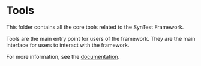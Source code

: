 # Tools

This folder contains all the core tools related to the SynTest Framework.

Tools are the main entry point for users of the framework. They are the main interface for users to interact with the framework.

For more information, see the [documentation](https://www.syntest.org.docs).
